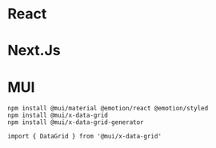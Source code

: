 # React

# Next.Js

# MUI
```
npm install @mui/material @emotion/react @emotion/styled
npm install @mui/x-data-grid
npm install @mui/x-data-grid-generator

import { DataGrid } from '@mui/x-data-grid'
```